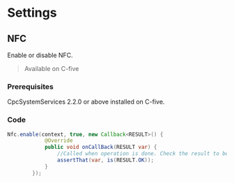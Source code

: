 Settings
========

NFC
---

Enable or disable NFC.

> Available on C-five

### Prerequisites

CpcSystemServices 2.2.0 or above installed on C-five.

### Code

```java
Nfc.enable(context, true, new Callback<RESULT>() {
            @Override
            public void onCallBack(RESULT var) {
                //Called when operation is done. Check the result to be sure that operation has gone well
                assertThat(var, is(RESULT.OK));
            }
        });
```
